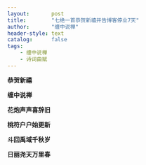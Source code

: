 ```yaml
---
layout:       post
title:        "七绝一首恭贺新禧并告博客停业7天"
author:       "缠中说禅"
header-style: text
catalog:      false
tags:
    - 缠中说禅
    - 诗词曲赋
---
```


**恭贺新禧**



**缠中说禅**



**花炮声声喜辞旧**

**桃符户户始更新**

**斗回禹域千秋岁**

**日丽尧天万里春**
